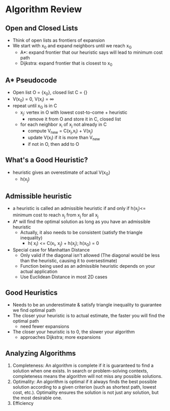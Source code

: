 # Algorithm Review
## Open and Closed Lists
- Think of open lists as frontiers of expansion
- We start with x<sub>0</sub> and expand neighbors until we reach x<sub>G</sub>
	- A*: expand frontier that our heuristic says will lead to minimum cost path
	- Dijkstra: expand frontier that is closest to x<sub>0</sub>
## A* Pseudocode
- Open list O = {x<sub>0</sub>}, closed list C = {}
- V(x<sub>0</sub>) = 0, V(x<sub>i</sub>) = $\infty$
- repeat until x<sub>G</sub> is in C
	- x<sub>j</sub>: vertex in O with lowest cost-to-come + heuristic
		- remove it from O and store it in C, closed list
	- for each neighbor x<sub>i</sub> of x<sub>j</sub> not already in C
		- compute V<sub>new</sub> = C(x<sub>j</sub>,x<sub>i</sub>) + V(x<sub>j</sub>)
		- update V(x<sub>i</sub>) if it is more than V<sub>new</sub>
		- if not in O, then add to O
## What's a Good Heuristic?
- heuristic gives an overestimate of actual V(x<sub>G</sub>)
	- h(x<sub>j</sub>)
## Admissible heuristic
- a heuristic is called an admissible heuristic if and only if h(x<sub>j</sub>)<= minimum cost to reach x<sub>j</sub> from x<sub>j</sub>  for all  x<sub>j</sub> 
- A* will find the optimal solution as long as you have an admissible heuristic
	- Actually, it also needs to be consistent (satisfy the triangle inequality)
		- h( x<sub>i</sub>) <= C(x<sub>i</sub>, x<sub>j</sub>) + h(x<sub>j</sub>); h(x<sub>G</sub>) = 0
- Special case for Manhattan Distance
	- Only valid if the diagonal isn't allowed (The diagonal would be less than the heuristic, causing it to oversestimate)
	- Function being used as an admissible heuristic depends on your actual application 
	- Use Euclidean Distance in most 2D cases 
## Good Heuristics
- Needs to be an underestimate & satisfy triangle inequality to guarantee we find optimal path
- The closer your heuristic is to actual estimate, the faster you will find the optimal path
	- need fewer expansions
- The closer your heuristic is to 0, the slower your algorithm
	- approaches Dijkstra; more expansions
## Analyzing Algorithms
1. Completeness: An algorithm is complete if it is guaranteed to find a solution when one exists. In search or problem-solving contexts, completeness means the algorithm will not miss any possible solutions.
2. Optimality: An algorithm is optimal if it always finds the best possible solution according to a given criterion (such as shortest path, lowest cost, etc.). Optimality ensures the solution is not just any solution, but the most desirable one.
3. Efficiency